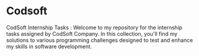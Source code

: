 # Codsoft
CodSoft Internship Tasks : Welcome to my repository for the internship tasks assigned by CodSoft Company. In this collection, you'll find my solutions to various programming challenges designed to test and enhance my skills in software development.

